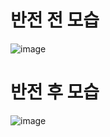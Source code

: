 # 반전 전 모습
![image](https://github.com/user-attachments/assets/80940f72-fdca-49e6-af25-a74d81acbeb5)

# 반전 후 모습
![image](https://github.com/user-attachments/assets/fd6bfebb-2a5d-4755-b810-04c2799b4dbd)


